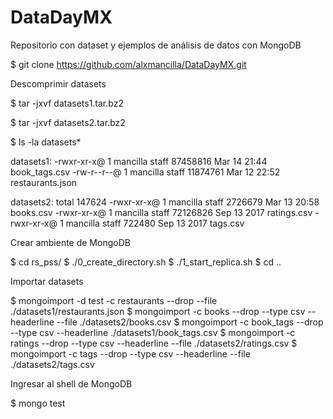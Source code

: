 # DataDayMX
Repositorio con dataset y ejemplos de análisis de datos con MongoDB

$ git clone https://github.com/alxmancilla/DataDayMX.git

Descomprimir datasets

$ tar -jxvf datasets1.tar.bz2 

$ tar -jxvf datasets2.tar.bz2 

$ ls -la datasets*

datasets1:
-rwxr-xr-x@  1 mancilla  staff  87458816 Mar 14 21:44 book_tags.csv
-rw-r--r--@  1 mancilla  staff  11874761 Mar 12 22:52 restaurants.json

datasets2:
total 147624
-rwxr-xr-x@  1 mancilla  staff   2726679 Mar 13 20:58 books.csv
-rwxr-xr-x@  1 mancilla  staff  72126826 Sep 13  2017 ratings.csv
-rwxr-xr-x@  1 mancilla  staff    722480 Sep 13  2017 tags.csv


Crear ambiente de MongoDB

$ cd rs_pss/
$ ./0_create_directory.sh 
$ ./1_start_replica.sh 
$ cd ..

Importar datasets

$ mongoimport -d test -c restaurants --drop --file ./datasets1/restaurants.json
$ mongoimport  -c books --drop --type csv --headerline --file ./datasets2/books.csv 
$ mongoimport  -c book_tags --drop --type csv --headerline ./datasets1/book_tags.csv 
$ mongoimport  -c ratings --drop --type csv --headerline --file ./datasets2/ratings.csv 
$ mongoimport  -c tags --drop --type csv --headerline --file ./datasets2/tags.csv 

Ingresar al shell de MongoDB

$ mongo test



